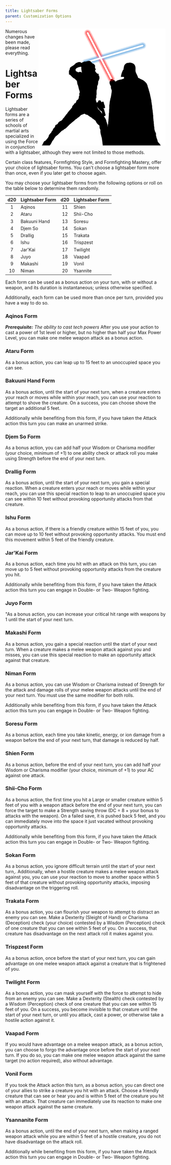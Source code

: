 ```yaml
---
title: Lightsaber Forms
parent: Customization Options
---
```


<img src='../../zzImages/lukeandvader.png' style='float:right; width:400px;'>

Numerous changes have been made, please read everything.

# Lightsaber Forms

Lightsaber forms are a series of schools of martial arts specialized in using the Force in conjunction with a lightsaber, although they were not limited to those methods.

Certain class features, Formfighting Style, and Formfighting Mastery, offer your choice of lightsaber forms. You can't choose a lightsaber form more than once, even if you later get to choose again.

You may choose your lightsaber forms from the following options or roll on the table below to determine them randomly.

|d20|Lightsaber Form|d20|Lightsaber Form|
|:--:|:--|:--:|:--|
|1|Aqinos|11|Shien|
|2|Ataru|12|Shii-Cho|
|3|Bakuuni Hand|13|Soresu|
|4|Djem So|14|Sokan|
|5|Drallig|15|Trakata|
|6|Ishu|16|Trispzest|
|7|Jar'Kai|17|Twilight|
|8|Juyo|18|Vaapad|
|9|Makashi|19|Vonil|
|10|Niman|20|Ysannite|

Each form can be used as a bonus action on your turn, with or without a weapon, and its duration is instantaneous; unless otherwise specified.

Additionally, each form can be used more than once per turn, provided you have a way to do so.

### Aqinos Form
_**Prerequisite:** The ability to cast tech powers_
After you use your action to cast a power of 1st level or higher, but no higher than half your Max Power Level, you can make one melee weapon attack as a bonus action.

### Ataru Form
As a bonus action, you can leap up to 15 feet to an unoccupied space you can see.

### Bakuuni Hand Form
As a bonus action, until the start of your next turn, when a creature enters your reach or moves while within your reach, you can use your reaction to attempt to shove the creature. On a success, you can choose shove the target an additional 5 feet.

Additionally while benefiting from this form, if you have taken the Attack action this turn you can make an unarmed strike.

### Djem So Form
As a bonus action, you can add half your Wisdom or Charisma modifier (your choice, minimum of +1) to one ability check or attack roll you make using Strength before the end of your next turn. 

### Drallig Form
As a bonus action, until the start of your next turn, you gain a special reaction. When a creature enters your reach or moves while within your reach, you can use this special reaction to leap to an unoccupied space you can see within 10 feet without provoking opportunity attacks from that creature.

### Ishu Form
As a bonus action, if there is a friendly creature within 15 feet of you, you can move up to 10 feet without provoking opportunity attacks. You must end this movement within 5 feet of the friendly creature.

### Jar'Kai Form
As a bonus action, each time you hit with an attack on this turn, you can move up to 5 feet without provoking opportunity attacks from the creature you hit.  

Additionally while benefiting from this form, if you have taken the Attack action this turn you can engage in Double- or Two- Weapon fighting.

### Juyo Form
"As a bonus action, you can increase your critical hit range with weapons by 1 until the start of your next turn.

### Makashi Form
As a bonus action, you gain a special reaction until the start of your next turn. When a creature makes a melee weapon attack against you and misses, you can use this special reaction to make an opportunity attack against that creature. 

### Niman Form
As a bonus action, you can use Wisdom or Charisma instead of Strength for the attack and damage rolls of your melee weapon attacks until the end of your next turn. You must use the same modifier for both rolls.

Additionally while benefiting from this form, if you have taken the Attack action this turn you can engage in Double- or Two- Weapon fighting.

### Soresu Form
As a bonus action, each time you take kinetic, energy, or ion damage from a weapon before the end of your next turn, that damage is reduced by half.

### Shien Form
As a bonus action, before the end of your next turn, you can add half your Wisdom or Charisma modifier (your choice, minimum of +1) to your AC against one attack. 

### Shii-Cho Form
As a bonus action, the first time you hit a Large or smaller creature within 5 feet of you with a weapon attack before the end of your next turn, you can force the target to make a Strength saving throw (DC = 8 + your bonus to attacks with the weapon). On a failed save, it is pushed back 5 feet, and you can immediately move into the space it just vacated without provoking opportunity attacks.

Additionally while benefiting from this form, if you have taken the Attack action this turn you can engage in Double- or Two- Weapon fighting.

### Sokan Form
As a bonus action, you ignore difficult terrain until the start of your next turn,. Additionally, when a hostile creature makes a melee weapon attack against you, you can use your reaction to move to another space within 5 feet of that creature without provoking opportunity attacks, imposing disadvantage on the triggering roll.

### Trakata Form
As a bonus action, you can flourish your weapon to attempt to distract an enemy you can see. Make a Dexterity (Sleight of Hand) or Charisma (Deception) check (your choice) contested by a Wisdom (Perception) check of one creature that you can see within 5 feet of you. On a success, that creature has disadvantage on the next attack roll it makes against you.

### Trispzest Form 
As a bonus action, once before the start of your next turn, you can gain advantage on one melee weapon attack against a creature that is frightened of you.

### Twilight Form
As a bonus action, you can mask yourself with the force to attempt to hide from an enemy you can see. Make a Dexterity (Stealth) check contested by a Wisdom (Perception) check of one creature that you can see within 15 feet of you. On a success, you become invisible to that creature until the start of your next turn, or until you attack, cast a power, or otherwise take a hostile action against it.

### Vaapad Form
If you would have advantage on a melee weapon attack, as a bonus action, you can choose to forgo the advantage once before the start of your next turn. If you do so, you can make one melee weapon attack against the same target (no action required), also without advantage.

### Vonil Form
If you took the Attack action this turn, as a bonus action, you can direct one of your allies to strike a creature you hit with an attack. Choose a friendly creature that can see or hear you and is within 5 feet of the creature you hit with an attack. That creature can immediately use its reaction to make one weapon attack against the same creature.

### Ysannanite Form
As a bonus action, until the end of your next turn, when making a ranged weapon attack while you are within 5 feet of a hostile creature, you do not have disadvantage on the attack roll. 

Additionally while benefiting from this form, if you have taken the Attack action this turn you can engage in Double- or Two- Weapon fighting.